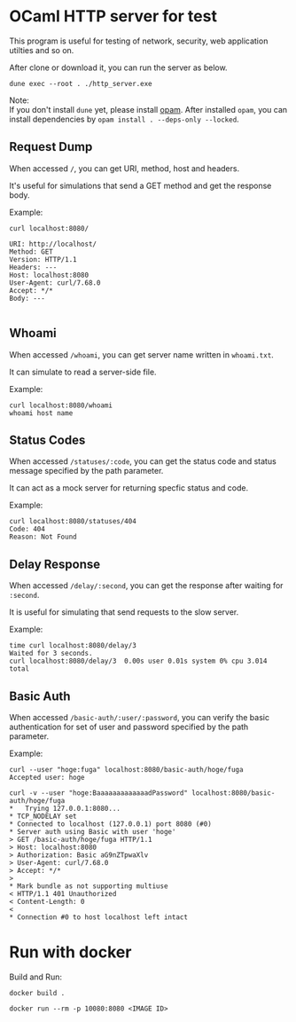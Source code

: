 # OCaml HTTP server for test

This program is useful for testing of network, security, web application utilties and so on.

After clone or download it, you can run the server as below.

```
dune exec --root . ./http_server.exe
```

Note:  
If you don't install `dune` yet,
please install [opam](https://opam.ocaml.org/doc/Install.html).
After installed `opam`, you can install dependencies by `opam install . --deps-only --locked`.

## Request Dump

When accessed `/`, you can get URI, method, host and headers.

It's useful for simulations that send a GET method and get the response body.

Example:

```
curl localhost:8080/

URI: http://localhost/
Method: GET
Version: HTTP/1.1
Headers: ---
Host: localhost:8080
User-Agent: curl/7.68.0
Accept: */*
Body: ---


```

## Whoami

When accessed `/whoami`, you can get server name written in `whoami.txt`.

It can simulate to read a server-side file.

Example:

```
curl localhost:8080/whoami
whoami host name
```

## Status Codes

When accessed `/statuses/:code`,
you can get the status code and status message specified by the path parameter.

It can act as a mock server for returning specfic status and code.

Example:

```
curl localhost:8080/statuses/404
Code: 404
Reason: Not Found
```

## Delay Response

When accessed `/delay/:second`,
you can get the response after waiting for `:second`.

It is useful for simulating that send requests to the slow server.

Example:

```
time curl localhost:8080/delay/3
Waited for 3 seconds.
curl localhost:8080/delay/3  0.00s user 0.01s system 0% cpu 3.014 total
```

## Basic Auth

When accessed `/basic-auth/:user/:password`,
you can verify the basic authentication for set of user and password specified by the path parameter.

Example:

```
curl --user "hoge:fuga" localhost:8080/basic-auth/hoge/fuga
Accepted user: hoge

curl -v --user "hoge:BaaaaaaaaaaaaadPassword" localhost:8080/basic-auth/hoge/fuga
*   Trying 127.0.0.1:8080...
* TCP_NODELAY set
* Connected to localhost (127.0.0.1) port 8080 (#0)
* Server auth using Basic with user 'hoge'
> GET /basic-auth/hoge/fuga HTTP/1.1
> Host: localhost:8080
> Authorization: Basic aG9nZTpwaXlv
> User-Agent: curl/7.68.0
> Accept: */*
> 
* Mark bundle as not supporting multiuse
< HTTP/1.1 401 Unauthorized
< Content-Length: 0
< 
* Connection #0 to host localhost left intact
```

# Run with docker

Build and Run:

```
docker build .

docker run --rm -p 10080:8080 <IMAGE ID>
```

